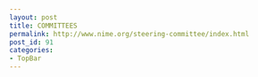 ```yaml
---
layout: post
title: COMMITTEES
permalink: http://www.nime.org/steering-committee/index.html
post_id: 91
categories: 
- TopBar
---
```


